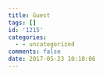 ```yaml
---
title: Guest
tags: []
id: '1215'
categories:
  - - uncategorized
comments: false
date: 2017-05-23 10:18:06
---
```

